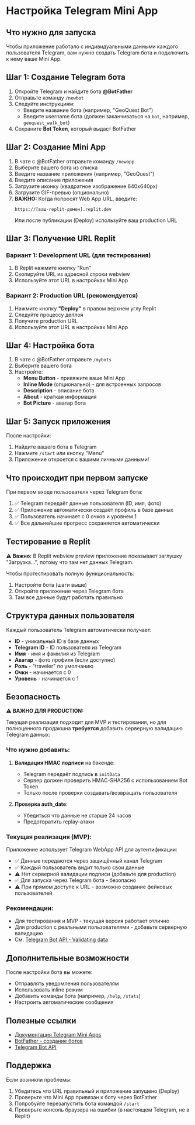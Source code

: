# Настройка Telegram Mini App

## Что нужно для запуска

Чтобы приложение работало с индивидуальными данными каждого пользователя Telegram, вам нужно создать Telegram бота и подключить к нему ваше Mini App.

## Шаг 1: Создание Telegram бота

1. Откройте Telegram и найдите бота **@BotFather**
2. Отправьте команду `/newbot`
3. Следуйте инструкциям:
   - Введите название бота (например, "GeoQuest Bot")
   - Введите username бота (должен заканчиваться на `bot`, например, `geoquest_walk_bot`)
4. Сохраните **Bot Token**, который выдаст BotFather

## Шаг 2: Создание Mini App

1. В чате с @BotFather отправьте команду `/newapp`
2. Выберите вашего бота из списка
3. Введите название приложения (например, "GeoQuest")
4. Введите описание приложения
5. Загрузите иконку (квадратное изображение 640x640px)
6. Загрузите GIF-превью (опционально)
7. **ВАЖНО:** Когда попросят Web App URL, введите:
   ```
   https://[ваш-replit-домен].replit.dev
   ```
   Или после публикации (Deploy) используйте ваш production URL

## Шаг 3: Получение URL Replit

### Вариант 1: Development URL (для тестирования)
1. В Replit нажмите кнопку "Run"
2. Скопируйте URL из адресной строки webview
3. Используйте этот URL в настройках Mini App

### Вариант 2: Production URL (рекомендуется)
1. Нажмите кнопку **"Deploy"** в правом верхнем углу Replit
2. Следуйте процессу деплоя
3. Получите production URL
4. Используйте этот URL в настройках Mini App

## Шаг 4: Настройка бота

1. В чате с @BotFather отправьте `/mybots`
2. Выберите вашего бота
3. Настройте:
   - **Menu Button** - привяжите ваше Mini App
   - **Inline Mode** (опционально) - для встроенных запросов
   - **Description** - описание бота
   - **About** - краткая информация
   - **Bot Picture** - аватар бота

## Шаг 5: Запуск приложения

После настройки:

1. Найдите вашего бота в Telegram
2. Нажмите `/start` или кнопку "Menu"
3. Приложение откроется с вашими личными данными!

## Что происходит при первом запуске

При первом входе пользователя через Telegram бота:

1. ✅ Telegram передаёт данные пользователя (ID, имя, фото)
2. ✅ Приложение автоматически создаёт профиль в базе данных
3. ✅ Пользователь начинает с 0 очков и уровнем 1
4. ✅ Все дальнейшие прогресс сохраняется автоматически

## Тестирование в Replit

⚠️ **Важно:** В Replit webview preview приложение показывает заглушку "Загрузка...", потому что там нет данных Telegram.

Чтобы протестировать полную функциональность:
1. Настройте бота (шаги выше)
2. Откройте приложение через Telegram бота
3. Там все данные будут работать правильно

## Структура данных пользователя

Каждый пользователь Telegram автоматически получает:
- **ID** - уникальный ID в базе данных
- **Telegram ID** - ID пользователя из Telegram
- **Имя** - имя и фамилия из Telegram
- **Аватар** - фото профиля (если доступно)
- **Роль** - "traveler" по умолчанию
- **Очки** - начинается с 0
- **Уровень** - начинается с 1

## Безопасность

⚠️ **ВАЖНО ДЛЯ PRODUCTION:**

Текущая реализация подходит для MVP и тестирования, но для полноценного продакшна **требуется** добавить серверную валидацию Telegram данных:

### Что нужно добавить:

1. **Валидация HMAC подписи** на бэкенде:
   - Telegram передаёт подпись в `initData`
   - Сервер должен проверить HMAC-SHA256 с использованием Bot Token
   - Только после проверки создавать/возвращать пользователя

2. **Проверка auth_date**:
   - Убедиться что данные не старше 24 часов
   - Предотвратить replay-атаки

### Текущая реализация (MVP):

Приложение использует Telegram WebApp API для аутентификации:
- ✅ Данные передаются через защищённый канал Telegram
- ✅ Каждый пользователь видит только свои данные
- ⚠️ Нет серверной валидации подписи (добавьте для production)
- ✅ Для запуска через Telegram бота - безопасно
- ⚠️ При прямом доступе к URL - возможно создание фейковых пользователей

### Рекомендации:

- Для тестирования и MVP - текущая версия работает отлично
- Для production с реальными пользователями - добавьте серверную валидацию
- См. [Telegram Bot API - Validating data](https://core.telegram.org/bots/webapps#validating-data-received-via-the-mini-app)

## Дополнительные возможности

После настройки бота вы можете:

- Отправлять уведомления пользователям
- Использовать inline режим
- Добавить команды бота (например, `/help`, `/stats`)
- Настроить автоматические сообщения

## Полезные ссылки

- [Документация Telegram Mini Apps](https://core.telegram.org/bots/webapps)
- [BotFather - создание ботов](https://t.me/BotFather)
- [Telegram Bot API](https://core.telegram.org/bots/api)

## Поддержка

Если возникли проблемы:

1. Убедитесь что URL правильный и приложение запущено (Deploy)
2. Проверьте что Mini App привязан к боту через BotFather
3. Попробуйте перезапустить бота командой `/start`
4. Проверьте консоль браузера на ошибки (в настоящем Telegram, не в Replit)
